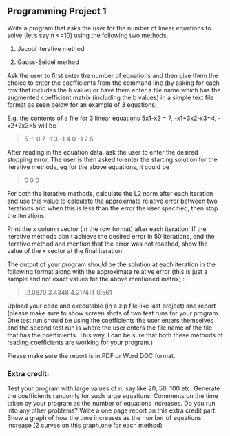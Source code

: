 ## Programming Project 1

Write a program that asks the user for the number of linear equations to solve (let’s say n <=10) using the following two methods.

1. Jacobi iterative method

2. Gauss-Seidel method

Ask the user to first enter the number of equations and then give them the choice to enter the coefficients from the command line (by asking for each row that includes the b value) or have them enter a file name which has the augmented coefficient matrix (including the b values) in a simple text file format as seen below for an example of 3 equations:

E.g. the contents of a file for 3 linear equations 5x1-x2 = 7, -x1+3x2-x3=4, -x2+2x3=5 will be

>   5 -1 0 7
>   -1 3 -1 4
>   0 -1 2 5

After reading in the equation data, ask the user to enter the desired stopping error. The user is then asked to enter the starting solution for the iterative methods, eg for the above equations, it could be

>   0 0 0

For both the iterative methods, calculate the L2 norm after each iteration and use this value to calculate the approximate relative error between two iterations and when this is less than the error the user specified, then stop the iterations.

Print the x column vector (in the row format) after each iteration. If the iterative methods don't achieve the desired error in 50 iterations, end the iterative method and mention that the error was not reached, show the value of the x vector at the final iteration.

The output of your program should be the solution at each iteration in the following format along with the approximate relative error (this is just a sample and not exact values for the above mentioned matrix) :

>   [2.0870 3.4348 4.2174]T 0.561

Upload your code and executable (in a zip file like last project) and report (please make sure to show screen shots of two test runs for your program. One test run should be using the coefficients the user enters themselves and the second test run is where the user enters the file name of the file that has the coefficients. This way, I can be sure that both these methods of reading coefficients are working for your program.)

Please make sure the report is in PDF or Word DOC format.

### Extra credit:

Test your program with large values of n, say like 20, 50, 100 etc. Generate the coefficients randomly for such large equations. Comments on the time taken by your program as the number of equations increases. Do you run into any other problems? Write a one page report on this extra credit part. Show a graph of how the time increases as the number of equations increase (2 curves on this graph,one for each method)

